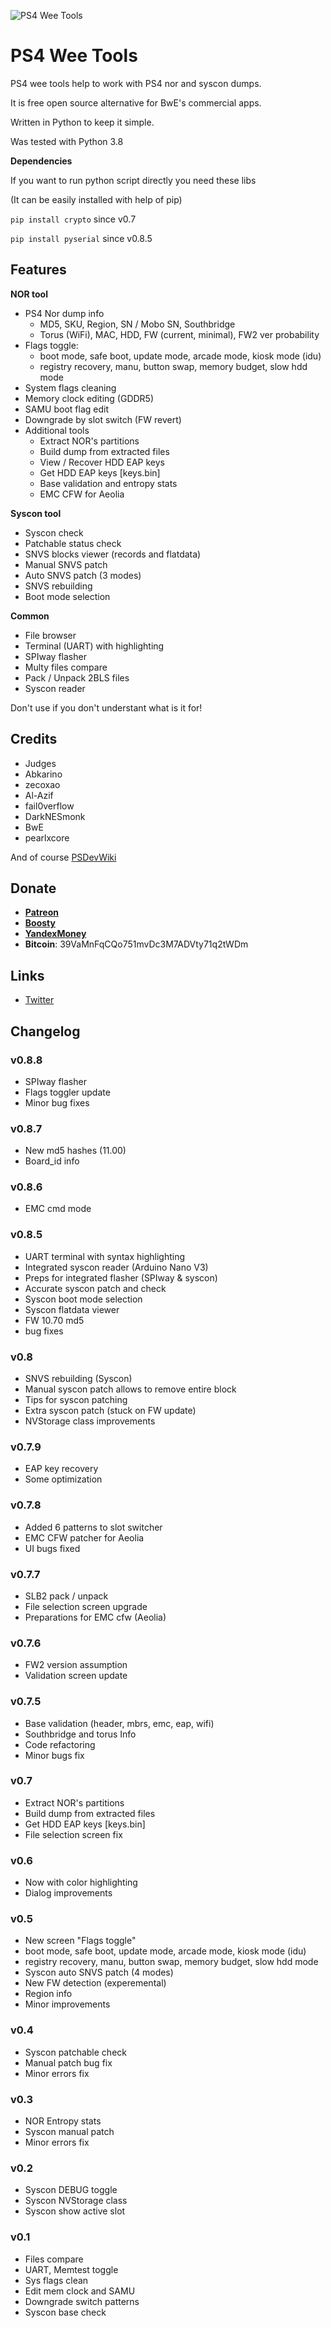 ![PS4 Wee Tools](assets/splash.png)

# PS4 Wee Tools

PS4 wee tools help to work with PS4 nor and syscon dumps.

It is free open source alternative for BwE's commercial apps.

Written in Python to keep it simple.

Was tested with Python 3.8

**Dependencies**

If you want to run python script directly you need these libs

(It can be easily installed with help of pip)

`pip install crypto` since v0.7

`pip install pyserial` since v0.8.5

## Features

**NOR tool**
* PS4 Nor dump info
  * MD5, SKU, Region, SN / Mobo SN, Southbridge
  * Torus (WiFi), MAC, HDD, FW (current, minimal), FW2 ver probability
* Flags toggle:
  * boot mode, safe boot, update mode, arcade mode, kiosk mode (idu)
  * registry recovery, manu, button swap, memory budget, slow hdd mode
* System flags cleaning
* Memory clock editing (GDDR5)
* SAMU boot flag edit
* Downgrade by slot switch (FW revert)
* Additional tools
  * Extract NOR's partitions
  * Build dump from extracted files
  * View / Recover HDD EAP keys
  * Get HDD EAP keys [keys.bin]
  * Base validation and entropy stats
  * EMC CFW for Aeolia

**Syscon tool**
* Syscon check
* Patchable status check
* SNVS blocks viewer (records and flatdata)
* Manual SNVS patch
* Auto SNVS patch (3 modes)
* SNVS rebuilding
* Boot mode selection

**Common**
* File browser
* Terminal (UART) with highlighting
* SPIway flasher
* Multy files compare
* Pack / Unpack 2BLS files
* Syscon reader

Don't use if you don't understant what is it for!

## Credits

* Judges
* Abkarino
* zecoxao
* Al-Azif
* fail0verflow
* DarkNESmonk
* BwE
* pearlxcore

And of course [PSDevWiki](https://www.psdevwiki.com/ps4/)

## Donate

* **[Patreon](https://patreon.com/andy_man)**
* **[Boosty](https://boosty.to/andy_man/donate)**
* **[YandexMoney](https://yoomoney.ru/to/410011555252085)**
* **Bitcoin**: 39VaMnFqCQo751mvDc3M7ADVty71q2tWDm 

## Links

* [Twitter](https://twitter.com/AndyManDev)

## Changelog

### v0.8.8
* SPIway flasher
* Flags toggler update
* Minor bug fixes

### v0.8.7
* New md5 hashes (11.00)
* Board_id info

### v0.8.6
* EMC cmd mode

### v0.8.5
* UART terminal with syntax highlighting
* Integrated syscon reader (Arduino Nano V3)
* Preps for integrated flasher (SPIway & syscon)
* Accurate syscon patch and check
* Syscon boot mode selection
* Syscon flatdata viewer
* FW 10.70 md5
* bug fixes

### v0.8
* SNVS rebuilding (Syscon)
* Manual syscon patch allows to remove entire block
* Tips for syscon patching
* Extra syscon patch (stuck on FW update)
* NVStorage class improvements

### v0.7.9
* EAP key recovery
* Some optimization

### v0.7.8
* Added 6 patterns to slot switcher
* EMC CFW patcher for Aeolia
* UI bugs fixed

### v0.7.7
* SLB2 pack / unpack
* File selection screen upgrade
* Preparations for EMC cfw (Aeolia)

### v0.7.6
* FW2 version assumption
* Validation screen update

### v0.7.5
* Base validation (header, mbrs, emc, eap, wifi)
* Southbridge and torus Info
* Code refactoring
* Minor bugs fix

### v0.7
* Extract NOR's partitions
* Build dump from extracted files
* Get HDD EAP keys [keys.bin]
* File selection screen fix

### v0.6
* Now with color highlighting
* Dialog improvements

### v0.5
* New screen "Flags toggle"
* boot mode, safe boot, update mode, arcade mode, kiosk mode (idu)
* registry recovery, manu, button swap, memory budget, slow hdd mode
* Syscon auto SNVS patch (4 modes)
* New FW detection (experemental)
* Region info
* Minor improvements

### v0.4
* Syscon patchable check
* Manual patch bug fix
* Minor errors fix

### v0.3
* NOR Entropy stats
* Syscon manual patch
* Minor errors fix

### v0.2
* Syscon DEBUG toggle
* Syscon NVStorage class
* Syscon show active slot

### v0.1
* Files compare
* UART, Memtest toggle
* Sys flags clean
* Edit mem clock and SAMU
* Downgrade switch patterns
* Syscon base check
